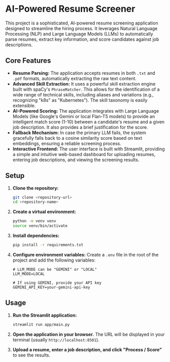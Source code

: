 # AI-Powered Resume Screener

This project is a sophisticated, AI-powered resume screening application designed to streamline the hiring process. It leverages Natural Language Processing (NLP) and Large Language Models (LLMs) to automatically parse resumes, extract key information, and score candidates against job descriptions.

## Core Features

*   **Resume Parsing:** The application accepts resumes in both `.txt` and `.pdf` formats, automatically extracting the raw text content.
*   **Advanced Skill Extraction:** It uses a powerful skill extraction engine built with spaCy's `PhraseMatcher`. This allows for the identification of a wide range of technical skills, including aliases and variations (e.g., recognizing "k8s" as "Kubernetes"). The skill taxonomy is easily extensible.
*   **AI-Powered Scoring:** The application integrates with Large Language Models (like Google's Gemini or local Flan-T5 models) to provide an intelligent match score (1-10) between a candidate's resume and a given job description. It also provides a brief justification for the score.
*   **Fallback Mechanism:** In case the primary LLM fails, the system gracefully falls back to a cosine similarity score based on text embeddings, ensuring a reliable screening process.
*   **Interactive Frontend:** The user interface is built with Streamlit, providing a simple and intuitive web-based dashboard for uploading resumes, entering job descriptions, and viewing the screening results.

## Setup

1.  **Clone the repository:**
    ```bash
    git clone <repository-url>
    cd <repository-name>
    ```

2.  **Create a virtual environment:**
    ```bash
    python -m venv venv
    source venv/bin/activate
    ```

3.  **Install dependencies:**
    ```bash
    pip install -r requirements.txt
    ```

4.  **Configure environment variables:**
    Create a `.env` file in the root of the project and add the following variables:
    ```
    # LLM_MODE can be "GEMINI" or "LOCAL"
    LLM_MODE=LOCAL

    # If using GEMINI, provide your API key
    GEMINI_API_KEY=your-gemini-api-key
    ```

## Usage

1.  **Run the Streamlit application:**
    ```bash
    streamlit run app/main.py
    ```

2.  **Open the application in your browser.** The URL will be displayed in your terminal (usually `http://localhost:8501`).

3.  **Upload a resume, enter a job description, and click "Process / Score"** to see the results.
